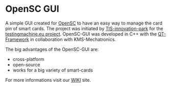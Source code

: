OpenSC GUI
============

A simple GUI created for [OpenSC](https://github.com/OpenSC/OpenSC/wiki) to have an easy way to manage the card pin of smart cards. The project was initiated by [TIS-innovation-park](https://tis.bz.it/en) for the [testingmachine.eu project](https://testingmachine.eu/). OpenSC-GUI was developed in C++ with the [QT-Framework](http://qt-project.org) in collaboration with KMS-Mechatronics.

The big advantages of the OpenSC-GUI are:
* cross-platform
* open-source
* works for a big variety of smart-cards

For more informations visit our [WIKI](https://github.com/tis-innovation-park/BuergerTest/wiki) site.
